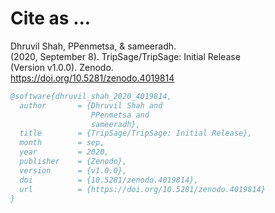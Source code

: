 # Cite as ...

Dhruvil Shah, PPenmetsa, & sameeradh. <br>
(2020, September 8).
TripSage/TripSage: Initial Release <br>
(Version v1.0.0). Zenodo. <br>
https://doi.org/10.5281/zenodo.4019814

```bibtex
@software{dhruvil_shah_2020_4019814,
  author       = {Dhruvil Shah and
                  PPenmetsa and
                  sameeradh},
  title        = {TripSage/TripSage: Initial Release},
  month        = sep,
  year         = 2020,
  publisher    = {Zenodo},
  version      = {v1.0.0},
  doi          = {10.5281/zenodo.4019814},
  url          = {https://doi.org/10.5281/zenodo.4019814}
}
```
